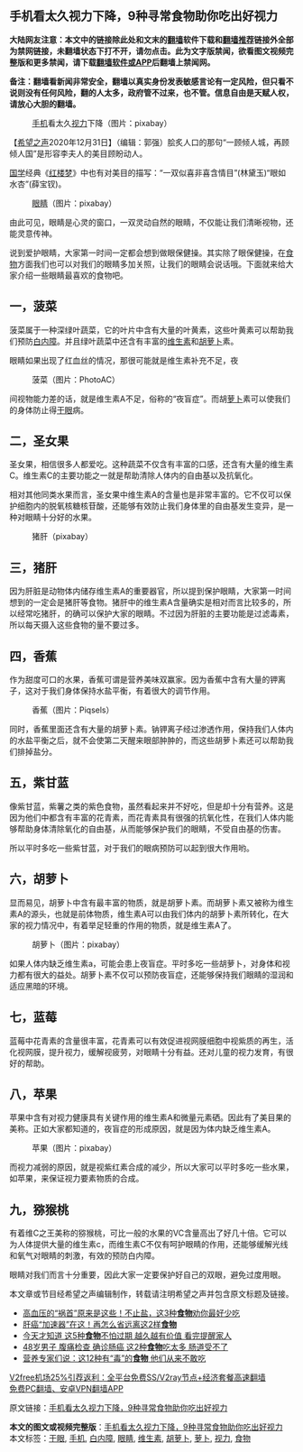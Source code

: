  <h2>手机看太久视力下降，9种寻常食物助你吃出好视力</h2> <p class="notice"><b>大陆网友注意：本文中的链接除此处和文末的<a href="https://github.com/bannedbook/fanqiang" >翻墙</a>软件下载和<a href="https://github.com/killgcd/justmysocks/blob/master/README.md">翻墙推荐</a>链接外全部为禁网链接，未翻墙状态下打不开，请勿点击。此为文字版禁闻，欲看图文视频完整版和更多禁闻，请下载<a href="https://github.com/bannedbook/fanqiang">翻墙软件或APP</a>后翻墙上禁闻网。</p><p>备注：翻墙看新闻非常安全，翻墙以真实身份发表敏感言论有一定风险，但只看不说则没有任何风险，翻的人太多，政府管不过来，也不管。信息自由是天赋人权，请放心大胆的翻墙。</b></p>  <div class="entry"> <figure> <p><figcaption><a href="https://www.bannedbook.org/bnews/tag/%e6%89%8b%e6%9c%ba/" class="st_tag internal_tag" rel="tag" title="标签 手机 下的日志">手机</a>看太久<a href="https://www.bannedbook.org/bnews/tag/%e8%a7%86%e5%8a%9b/" class="st_tag internal_tag" rel="tag" title="标签 视力 下的日志">视力</a>下降（图片：pixabay）</figcaption></figure> <p>【<span class='wp_keywordlink_affiliate'><a href="https://www.soundofhope.org" title="希望之声" target="_blank">希望之声</a></span>2020年12月31日】（编辑：郭强）脍炙人口的那句“一顾倾人城，再顾倾人国”是形容李夫人的美目顾盼动人。</p> <p><span class='wp_keywordlink'><a href="https://www.bannedbook.org/forum24/" title="国学传统文化禁书" target="_blank">国学</a></span>经典《<span class='wp_keywordlink'><a href="https://www.bannedbook.org/forum3/topic58.html" title="红楼梦-谁解其中意" target="_blank">红楼梦</a></span>》中也有对美目的描写：“一双似喜非喜含情目”(林黛玉)“眼如水杏”(薛宝钗)。</p> <figure><figcaption><a href="https://www.bannedbook.org/bnews/tag/%e7%9c%bc%e7%9d%9b/" class="st_tag internal_tag" rel="tag" title="标签 眼睛 下的日志">眼睛</a>（图片：pixabay）</figcaption></figure> <p>由此可见，眼睛是心灵的窗口，一双灵动自然的眼睛，不仅能让我们清晰视物，还能灵意传神。</p> <p>说到爱护眼睛，大家第一时间一定都会想到做眼保健操。其实除了眼保健操，在<a href="https://www.bannedbook.org/bnews/tag/%e9%a3%9f%e7%89%a9/" class="st_tag internal_tag" rel="tag" title="标签 食物 下的日志">食物</a>方面我们也可以对我们的眼睛多加关照，让我们的眼睛会说话哦。下面就来给大家介绍一些眼睛最喜欢的食物吧。</p> <h2>一，菠菜</h2> <p>菠菜属于一种深绿叶蔬菜，它的叶片中含有大量的叶黄素，这些叶黄素可以帮助我们预防<a href="https://www.bannedbook.org/bnews/tag/%e7%99%bd%e5%86%85%e9%9a%9c/" class="st_tag internal_tag" rel="tag" title="标签 白内障 下的日志">白内障</a>。并且绿叶蔬菜中还含有丰富的<a href="https://www.bannedbook.org/bnews/tag/%E7%BB%B4%E7%94%9F%E7%B4%A0/" class="st_tag internal_tag" rel="tag" title="标签 维生素 下的日志">维生素</a>和<a href="https://www.bannedbook.org/bnews/tag/%e8%83%a1%e8%90%9d%e5%8d%9c/" class="st_tag internal_tag" rel="tag" title="标签 胡萝卜 下的日志">胡萝卜</a>素。</p>  <p>眼睛如果出现了红血丝的情况，那很可能就是维生素补充不足，夜</p> <figure><figcaption>菠菜（图片：PhotoAC）</figcaption></figure> <p>间视物能力差的话，就是维生素A不足，俗称的“夜盲症”。而胡<a href="https://www.bannedbook.org/bnews/tag/%e8%90%9d%e5%8d%9c/" class="st_tag internal_tag" rel="tag" title="标签 萝卜 下的日志">萝卜</a>素可以使我们的身体防止得<a href="https://www.bannedbook.org/bnews/tag/%e5%b9%b2%e7%9c%bc/" class="st_tag internal_tag" rel="tag" title="标签 干眼 下的日志">干眼</a>病。</p> <h2>二，圣女果</h2> <p>圣女果，相信很多人都爱吃。这种蔬菜不仅含有丰富的口感，还含有大量的维生素C。维生素C的主要功能之一就是帮助清除人体内的自由基以及抗氧化。</p> <p>相对其他同类水果而言，圣女果中维生素A的含量也是非常丰富的。它不仅可以保护细胞内的脱氧核糖核苷酸，还能够有效防止我们身体里的自由基发生变异，是一种对眼睛十分好的水果。</p> <figure><figcaption>猪肝（pixabay）</figcaption></figure> <h2>三，猪肝</h2> <p>因为肝脏是动物体内储存维生素A的重要器官，所以提到保护眼睛，大家第一时间想到的一定会是猪肝等食物。猪肝中的维生素A含量确实是相对而言比较多的，所以经常吃猪肝，的确可以保护大家的眼睛。不过因为肝脏的主要功能是过滤毒素，所以每天摄入这些食物的量不要过多。</p>  <h2>四，香蕉</h2> <p>作为甜度可口的水果，香蕉可谓是营养美味双赢家。因为香蕉中含有大量的钾离子，这对于我们身体保持水盐平衡，有着很大的调节作用。</p> <figure><figcaption>香蕉（图片：Piqsels）</figcaption></figure> <p>同时，香蕉里面还含有大量的胡萝卜素。钠钾离子经过渗透作用，保持我们人体内的水盐平衡之后，就不会使第二天醒来眼部肿肿的，而这些胡萝卜素还可以帮助我们排掉盐分。</p> <h2>五，紫甘蓝</h2> <p>像紫甘蓝，紫薯之类的紫色食物，虽然看起来并不好吃，但是却十分有营养。这是因为他们中都含有丰富的花青素，而花青素具有很强的抗氧化性，在我们人体内能够帮助身体清除氧化的自由基，从而能够保护我们的眼睛，不受自由基的伤害。</p> <p>所以平时多吃一些紫甘蓝，对于我们的眼病预防可以起到很大作用哟。</p> <h2>六，胡萝卜</h2> <p>显而易见，胡萝卜中含有最丰富的物质，就是胡萝卜素。而胡萝卜素又被称为维生素A的源头，也就是前体物质，维生素A可以由我们体内的胡萝卜素所转化，在大家的视力情况中，有着举足轻重的作用的物质，就是维生素A了。</p>  <figure><figcaption>胡萝卜（图片：pixabay）</figcaption></figure> <p>如果人体内缺乏维生素a，可能会患上夜盲症。平时多吃一些胡萝卜，对身体和视力都有很大的益处。胡萝卜素不仅可以预防夜盲症，还能够保持我们眼睛的湿润和适应黑暗的环境。</p> <h2>七，蓝莓</h2> <p>蓝莓中花青素的含量很丰富，花青素可以有效促进视网膜细胞中视紫质的再生，活化视网膜，提升视力，缓解视疲劳，对眼睛十分有益。还对儿童的视力发育，有很好的帮助。</p> <h2>八，苹果</h2> <p>苹果中含有对视力健康具有关键作用的维生素A和微量元素硒。因此有了美目果的美称。正如大家都知道的，夜盲症的形成原因，就是因为体内缺乏维生素A。</p> <figure><figcaption>苹果（图片：pixabay）</figcaption></figure> <p>而视力减弱的原因，就是视紫红素合成的减少，所以大家可以平时多吃一些水果，如苹果，来保证视力要素物质的合成。</p> <h2>九，猕猴桃</h2> <p>有着维C之王美称的猕猴桃，可比一般的水果的VC含量高出了好几十倍。它可以为人体提供大量的维生素c，而维生素C不仅有呵护眼睛的作用，还能够缓解光线和氧气对眼睛的刺激，有效的预防白内障。</p>  <p>眼睛对我们而言十分重要，因此大家一定要保护好自己的双眼，避免过度用眼。</p> <p>本文章或节目经希望之声编辑制作，转载请注明希望之声并包含原文标题及链接。</p> <ul class='op-related-articles' title='相关阅读'> <li><a href='https://www.bannedbook.org/bnews/health/20201231/1458297.html' target='_blank'>高血压的“祸首”原来是这些！不止盐，这3种<b>食物</b>劝你最好少吃</a></li> <li><a href='https://www.bannedbook.org/bnews/lifebaike/20201230/1457931.html' target='_blank'>肝癌“加速器”在这！再怎么省远离这2样<b>食物</b></a></li> <li><a href='https://www.bannedbook.org/bnews/lifebaike/20201230/1457820.html' target='_blank'>今天才知道 这5种<b>食物</b>不怕过期 越久越有价值 看完提醒家人</a></li> <li><a href='https://www.bannedbook.org/bnews/health/20201230/1457818.html' target='_blank'>48岁男子 腹痛检查 确诊肠癌 这2种<b>食物</b>吃太多 肠道受不了</a></li> <li><a href='https://www.bannedbook.org/bnews/comments/20201230/1457428.html' target='_blank'>营养专家们说：这12种有“毒”的<b>食物</b> 他们从来不敢吃</a></li> </ul> <p class="texttj"> <a href="https://www.bannedbook.org/forum23/topic22702.html" target="_blank">V2free机场25%引荐返利：全平台免费SS/V2ray节点+经济套餐高速翻墙</a><br/> <a href="https://github.com/bannedbook/fanqiang/wiki/%E7%A6%81%E9%97%BB%E7%BD%91%E5%AE%89%E5%8D%93%E7%BF%BB%E5%A2%99%E6%96%B0%E9%97%BBAPP" target="_blank">免费PC翻墙、安卓VPN翻墙APP</a></p><p>原文链接：<a class="src_link"  href="https://www.soundofhope.org/post/449737" target="_blank">手机看太久视力下降，9种寻常食物助你吃出好视力</a></p><a name='sharetosocial'></a>       <div><b>本文的图文或视频完整版</b>：<a href='https://www.bannedbook.org/bnews/comments/20210101/1458799.html'>手机看太久视力下降，9种寻常食物助你吃出好视力</a></div>  </div><!--END ENTRY--> <div class="postfooter"> <div>本文标签：<a href="https://www.bannedbook.org/bnews/tag/%e5%b9%b2%e7%9c%bc/" rel="tag">干眼</a>, <a href="https://www.bannedbook.org/bnews/tag/%e6%89%8b%e6%9c%ba/" rel="tag">手机</a>, <a href="https://www.bannedbook.org/bnews/tag/%e7%99%bd%e5%86%85%e9%9a%9c/" rel="tag">白内障</a>, <a href="https://www.bannedbook.org/bnews/tag/%e7%9c%bc%e7%9d%9b/" rel="tag">眼睛</a>, <a href="https://www.bannedbook.org/bnews/tag/%E7%BB%B4%E7%94%9F%E7%B4%A0/" rel="tag">维生素</a>, <a href="https://www.bannedbook.org/bnews/tag/%e8%83%a1%e8%90%9d%e5%8d%9c/" rel="tag">胡萝卜</a>, <a href="https://www.bannedbook.org/bnews/tag/%e8%90%9d%e5%8d%9c/" rel="tag">萝卜</a>, <a href="https://www.bannedbook.org/bnews/tag/%e8%a7%86%e5%8a%9b/" rel="tag">视力</a>, <a href="https://www.bannedbook.org/bnews/tag/%e9%a3%9f%e7%89%a9/" rel="tag">食物</a></div>  </div><!--END POSTFOOTER--> 